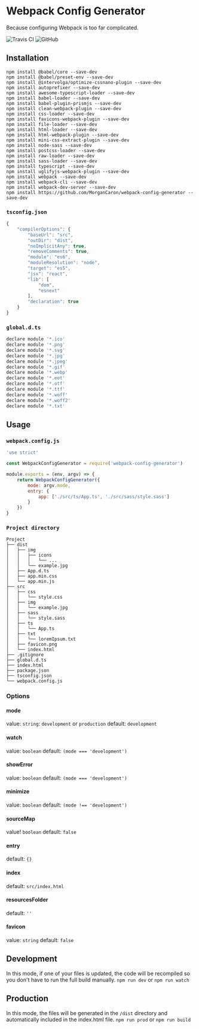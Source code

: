 # Webpack Config Generator
Because configuring Webpack is too far complicated.

![Travis CI](https://img.shields.io/travis/com/MorganCaron/webpack-config-generator.svg?style=flat-square)
![GitHub](https://img.shields.io/github/license/MorganCaron/webpack-config-generator.svg?style=flat-square)

## Installation

```
npm install @babel/core --save-dev
npm install @babel/preset-env --save-dev
npm install @intervolga/optimize-cssnano-plugin --save-dev
npm install autoprefixer --save-dev
npm install awesome-typescript-loader --save-dev
npm install babel-loader --save-dev
npm install babel-plugin-prismjs --save-dev
npm install clean-webpack-plugin --save-dev
npm install css-loader --save-dev
npm install favicons-webpack-plugin --save-dev
npm install file-loader --save-dev
npm install html-loader --save-dev
npm install html-webpack-plugin --save-dev
npm install mini-css-extract-plugin --save-dev
npm install node-sass --save-dev
npm install postcss-loader --save-dev
npm install raw-loader --save-dev
npm install sass-loader --save-dev
npm install typescript --save-dev
npm install uglifyjs-webpack-plugin --save-dev
npm install webpack --save-dev
npm install webpack-cli --save-dev
npm install webpack-dev-server --save-dev
npm install https://github.com/MorganCaron/webpack-config-generator --save-dev
```

### `tsconfig.json`
```js
{
	"compilerOptions": {
		"baseUrl": "src",
		"outDir": "dist",
		"noImplicitAny": true,
		"removeComments": true,
		"module": "es6",
		"moduleResolution": "node",
		"target": "es5",
		"jsx": "react",
		"lib": [
			"dom",
			"esnext"
		],
		"declaration": true
	}
}
```

### `global.d.ts`
```js
declare module '*.ico'
declare module '*.png'
declare module '*.svg'
declare module '*.jpg'
declare module '*.jpeg'
declare module '*.gif'
declare module '*.webp'
declare module '*.eot'
declare module '*.otf'
declare module '*.ttf'
declare module '*.woff'
declare module '*.woff2'
declare module '*.txt'
```

## Usage

### `webpack.config.js`
```js
'use strict'

const WebpackConfigGenerator = require('webpack-config-generator')

module.exports = (env, argv) => {
	return WebpackConfigGenerator({
		mode: argv.mode,
		entry: {
			app: ['./src/ts/App.ts', './src/sass/style.sass']
		}
	})
}
```

### `Project directory`
```
Project
├── dist
│   ├── img
│   │   ├── icons
│   │   │   └── ...
│   │   └── example.jpg
│   ├── App.d.ts
│   ├── app.min.css
│   └── app.min.js
├── src
│   ├── css
│   │   └── style.css
│   ├── img
│   │   └── example.jpg
│   ├── sass
│   │   └── style.sass
│   ├── ts
│   │   └── App.ts
│   ├── txt
│   │   └── loremIpsum.txt
│   ├── favicon.png
│   └── index.html
├── .gitignore
├── global.d.ts
├── index.html
├── package.json
├── tsconfig.json
└── webpack.config.js
```

### Options

#### mode
value: `string`: `development` or `production`
default: `development`

#### watch
value: `boolean`
default: `(mode === 'development')`

#### showError
value: `boolean`
default: `(mode === 'development')`

#### minimize
value: `boolean`
default: `(mode !== 'development')`

#### sourceMap
value! `boolean`
default: `false`

#### entry
default: `{}`

#### index
default: `src/index.html`

#### resourcesFolder
default: `''`

#### favicon
value: `string`
default: `false`

## Development
In this mode, if one of your files is updated, the code will be recompiled so you don't have to run the full build manually.
`npm run dev`
or
`npm run watch`

## Production
In this mode, the files will be generated in the `/dist` directory and automatically included in the index.html file.
`npm run prod`
or
`npm run build`
